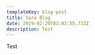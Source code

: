 ```yaml
---
templateKey: blog-post
title: Vara Blog
date: 2019-02-20T03:03:55.733Z
description: Test
---
```

Test
